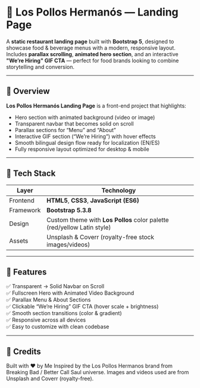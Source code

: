 # 🍗 Los Pollos Hermanós — Landing Page

A **static restaurant landing page** built with **Bootstrap 5**, designed to showcase food & beverage menus with a modern, responsive layout.  
Includes **parallax scrolling**, **animated hero section**, and an interactive **"We’re Hiring" GIF CTA** — perfect for food brands looking to combine storytelling and conversion.

---

## 🌮 Overview

**Los Pollos Hermanós Landing Page** is a front-end project that highlights:
- Hero section with animated background (video or image)
- Transparent navbar that becomes solid on scroll
- Parallax sections for “Menu” and “About”
- Interactive GIF section (“We’re Hiring”) with hover effects
- Smooth bilingual design flow ready for localization (EN/ES)
- Fully responsive layout optimized for desktop & mobile

---

## 🧩 Tech Stack

| Layer | Technology |
|-------|-------------|
| Frontend | **HTML5**, **CSS3**, **JavaScript (ES6)** |
| Framework | **Bootstrap 5.3.8** |
| Design | Custom theme with **Los Pollos** color palette (red/yellow Latin style) |
| Assets | Unsplash & Coverr (royalty-free stock images/videos) |

---

## 🚀 Features

✅ Transparent → Solid Navbar on Scroll  
✅ Fullscreen Hero with Animated Video Background  
✅ Parallax Menu & About Sections  
✅ Clickable “We’re Hiring” GIF CTA (hover scale + brightness)  
✅ Smooth section transitions (color & gradient)  
✅ Responsive across all devices  
✅ Easy to customize with clean codebase  

---

## 💬 Credits

Built with ❤️ by Me
Inspired by the Los Pollos Hermanos brand from Breaking Bad / Better Call Saul universe.
Images and videos used are from Unsplash and Coverr (royalty-free).

